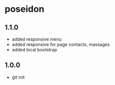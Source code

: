 # poseidon

## 1.1.0

* added responsive menu
* added responsive for page contacts, massages
* added local bootstrap 

## 1.0.0

* git init